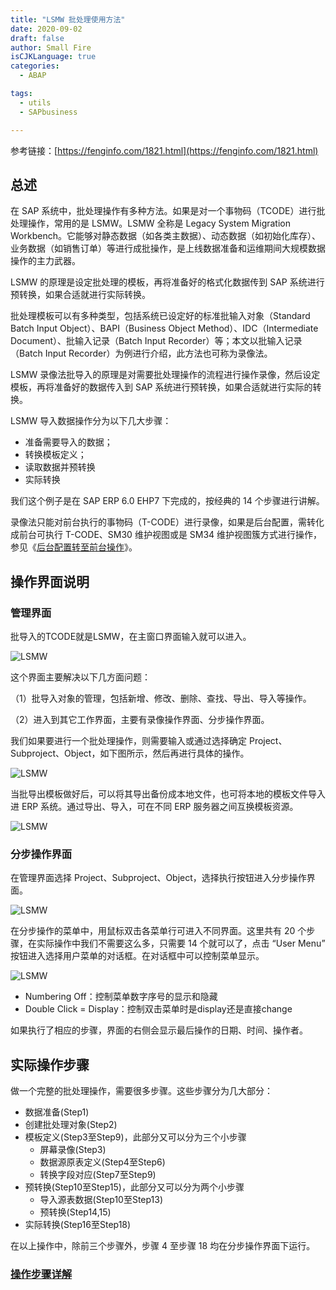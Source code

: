 ```yaml
---
title: "LSMW 批处理使用方法"
date: 2020-09-02
draft: false
author: Small Fire
isCJKLanguage: true
categories: 
  - ABAP

tags: 
  - utils
  - SAPbusiness

---
```


参考链接：[https://fenginfo.com/1821.html](https://fenginfo.com/1821.html)

## 总述

在 SAP 系统中，批处理操作有多种方法。如果是对一个事物码（TCODE）进行批处理操作，常用的是 LSMW。LSMW 全称是 Legacy System Migration Workbench。它能够对静态数据（如各类主数据）、动态数据（如初始化库存）、业务数据（如销售订单）等进行成批操作，是上线数据准备和运维期间大规模数据操作的主力武器。

LSMW 的原理是设定批处理的模板，再将准备好的格式化数据传到 SAP 系统进行预转换，如果合适就进行实际转换。

批处理模板可以有多种类型，包括系统已设定好的标准批输入对象（Standard Batch Input Object）、BAPI（Business Object Method）、IDC（Intermediate Document）、批输入记录（Batch Input Recorder）等；本文以批输入记录（Batch Input Recorder）为例进行介绍，此方法也可称为录像法。

LSMW 录像法批导入的原理是对需要批处理操作的流程进行操作录像，然后设定模板，再将准备好的数据传入到 SAP 系统进行预转换，如果合适就进行实际的转换。

LSMW 导入数据操作分为以下几大步骤：

- 准备需要导入的数据；
- 转换模板定义；
- 读取数据并预转换
- 实际转换

我们这个例子是在 SAP ERP 6.0 EHP7 下完成的，按经典的 14 个步骤进行讲解。

录像法只能对前台执行的事物码（T-CODE）进行录像，如果是后台配置，需转化成前台可执行 T-CODE、SM30 维护视图或是 SM34 维护视图簇方式进行操作，参见《[后台配置转至前台操作](https://fenginfo.com/89.html)》。

## 操作界面说明

### 管理界面

批导入的TCODE就是LSMW，在主窗口界面输入就可以进入。

![LSMW](/images/LSMW/LSMW1.png)

这个界面主要解决以下几方面问题：

（1）批导入对象的管理，包括新增、修改、删除、查找、导出、导入等操作。

（2）进入到其它工作界面，主要有录像操作界面、分步操作界面。

我们如果要进行一个批处理操作，则需要输入或通过选择确定 Project、Subproject、Object，如下图所示，然后再进行具体的操作。

![LSMW](/images/LSMW/LSMW2.png)

当批导出模板做好后，可以将其导出备份成本地文件，也可将本地的模板文件导入进 ERP 系统。通过导出、导入，可在不同 ERP 服务器之间互换模板资源。

![LSMW](/images/LSMW/LSMW3.png)

### 分步操作界面

在管理界面选择 Project、Subproject、Object，选择执行按钮进入分步操作界面。

![LSMW](/images/LSMW/LSMW4.png)

在分步操作的菜单中，用鼠标双击各菜单行可进入不同界面。这里共有 20 个步骤，在实际操作中我们不需要这么多，只需要 14 个就可以了，点击 “User Menu” 按钮进入选择用户菜单的对话框。在对话框中可以控制菜单显示。

![LSMW](/images/LSMW/LSMW5.png)

- Numbering Off：控制菜单数字序号的显示和隐藏
- Double Click = Display：控制双击菜单时是display还是直接change

如果执行了相应的步骤，界面的右侧会显示最后操作的日期、时间、操作者。

## 实际操作步骤

做一个完整的批处理操作，需要很多步骤。这些步骤分为几大部分：

- 数据准备(Step1)
- 创建批处理对象(Step2)
- 模板定义(Step3至Step9)，此部分又可以分为三个小步骤
  - 屏幕录像(Step3)
  - 数据源原表定义(Step4至Step6)
  - 转换字段对应(Step7至Step9)
- 预转换(Step10至Step15)，此部分又可以分为两个小步骤
  - 导入源表数据(Step10至Step13)
  - 预转换(Step14,15)
- 实际转换(Step16至Step18)

在以上操作中，除前三个步骤外，步骤 4 至步骤 18 均在分步操作界面下运行。

### [操作步骤详解](https://coldinfire.github.io/2020/SAP_LSMW_Details/)



